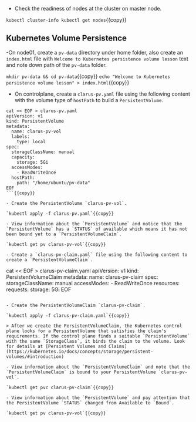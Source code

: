 - Check the readiness of nodes at the cluster on master node.

`kubectl cluster-info
kubectl get nodes`{{copy}}

## Kubernetes Volume Persistence

-On node01, create a `pv-data` directory under home folder, also create an `index.html` file with `Welcome to Kubernetes persistence volume lesson` text and note down path of the `pv-data` folder.

`mkdir pv-data && cd pv-data`{{copy}}
`echo "Welcome to Kubernetes persistence volume lesson" > index.html`{{copy}}

- On controlplane, create a `clarus-pv.yaml` file using the following content with the volume type of `hostPath` to build a `PersistentVolume`.

```
cat << EOF > clarus-pv.yaml
apiVersion: v1
kind: PersistentVolume
metadata:
  name: clarus-pv-vol
  labels:
    type: local
spec:
  storageClassName: manual
  capacity:
    storage: 5Gi
  accessModes:
    - ReadWriteOnce
  hostPath:
    path: "/home/ubuntu/pv-data"
EOF
```{{copy}}

- Create the PersistentVolume `clarus-pv-vol`.

`kubectl apply -f clarus-pv.yaml`{{copy}}

- View information about the `PersistentVolume` and notice that the `PersistentVolume` has a `STATUS` of available which means it has not been bound yet to a `PersistentVolumeClaim`.

`kubectl get pv clarus-pv-vol`{{copy}}

- Create a `clarus-pv-claim.yaml` file using the following content to create a `PersistentVolumeClaim`.

```
cat << EOF > clarus-pv-claim.yaml
apiVersion: v1
kind: PersistentVolumeClaim
metadata:
  name: clarus-pv-claim
spec:
  storageClassName: manual
  accessModes:
    - ReadWriteOnce
  resources:
    requests:
      storage: 5Gi
EOF
```{{copy}}

- Create the PersistentVolumeClaim `clarus-pv-claim`.

`kubectl apply -f clarus-pv-claim.yaml`{{copy}}

> After we create the PersistentVolumeClaim, the Kubernetes control plane looks for a PersistentVolume that satisfies the claim's requirements. If the control plane finds a suitable `PersistentVolume` with the same `StorageClass`, it binds the claim to the volume. Look for details at [Persistent Volumes and Claims](https://kubernetes.io/docs/concepts/storage/persistent-volumes/#introduction)

- View information about the `PersistentVolumeClaim` and note that the `PersistentVolumeClaim` is bound to your PersistentVolume `clarus-pv-vol`.

`kubectl get pvc clarus-pv-claim`{{copy}}

- View information about the `PersistentVolume` and pay attention that the PersistentVolume `STATUS` changed from Available to `Bound`.

`kubectl get pv clarus-pv-vol`{{copy}}